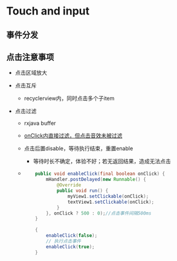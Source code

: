 # Touch and input

## 事件分发

## 点击注意事项

+ 点击区域放大

+ 点击互斥

  + recyclerview内，同时点击多个子item

+ 点击过滤

  + rxjava buffer

  + [onClick内直接过滤，但点击音效未被过滤](https://blog.csdn.net/zhufuing/article/details/53021835)

  + 点击后置disable，等待执行结束，重置enable

    + 等待时长不确定，体验不好；若无返回结果，造成无法点击

  + ```java
        public void enableClick(final boolean onClick) {
            mHandler.postDelayed(new Runnable() {
                @Override
                public void run() {
                    myView1.setClickable(onClick);
                    textView1.setClickable(onClick);
                }
            }, onClick ? 500 : 0);//点击事件间隔500ms
        }
        
        {
            enableClick(false);
            // 执行点击事件
            enableClick(true);
        }
    ```
